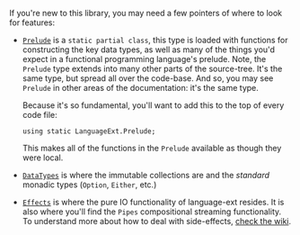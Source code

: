 If you're new to this library, you may need a few pointers of where to look for features:

  * [`Prelude`](file:///I:/dev/louthy.github.io-2/language-ext/LanguageExt.Core/Prelude/index.html) is a 
    `static partial class`, this type is loaded with functions for constructing the key data types, as well 
    as many of the things you'd expect in a functional programming language's prelude.  Note, the `Prelude` type
    extends into many other parts of the source-tree.  It's the same type, but spread all over the code-base.
    And so, you may see `Prelude` in other areas of the documentation: it's the same type.
    
    Because it's so fundamental, you'll want to add this to the top of every code file:

        using static LanguageExt.Prelude;

    This makes all of the functions in the `Prelude` available as though they were local.         

  * [`DataTypes`](file:///I:/dev/louthy.github.io-2/language-ext/LanguageExt.Core/DataTypes/index.html) is 
    where the  immutable collections are and the _standard_ monadic types (`Option`, `Either`, etc.)
  * [`Effects`](file:///I:/dev/louthy.github.io-2/language-ext/LanguageExt.Core/Effects/index.html) is where the
    pure IO functionality of language-ext resides.  It is also where you'll find the `Pipes` compositional streaming
    functionality.  To understand more about how to deal with side-effects, [check the wiki](https://github.com/louthy/language-ext/wiki/How-to-deal-with-side-effects).
  
  
